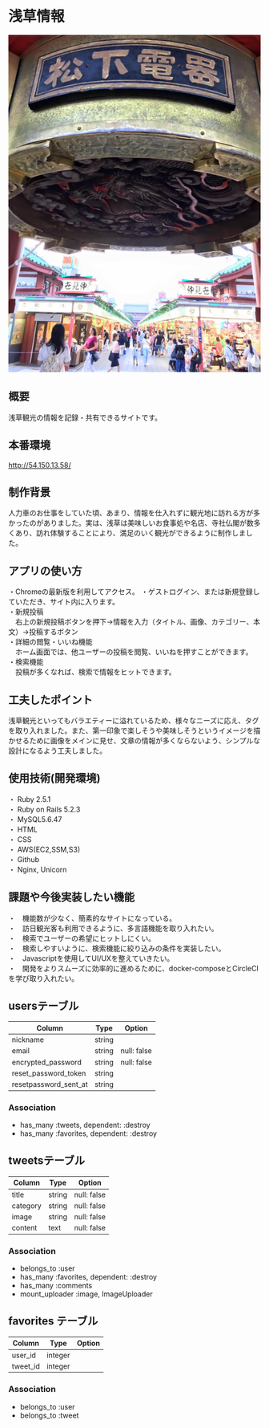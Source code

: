 # 浅草情報
![画像名](13781901_1036604386435082_1209282850028030517_n.jpg)

## 概要
浅草観光の情報を記録・共有できるサイトです。

## 本番環境
http://54.150.13.58/

## 制作背景
人力車のお仕事をしていた頃、あまり、情報を仕入れずに観光地に訪れる方が多かったのがありました。実は、浅草は美味しいお食事処や名店、寺社仏閣が数多くあり、訪れ体験することにより、満足のいく観光ができるように制作しました。

## アプリの使い方
・Chromeの最新版を利用してアクセス。
・ゲストログイン、または新規登録していただき、サイト内に入ります。<br>
・新規投稿<br>
　右上の新規投稿ボタンを押下→情報を入力（タイトル、画像、カテゴリー、本文）→投稿するボタン<br>
・詳細の閲覧・いいね機能<br>
　ホーム画面では、他ユーザーの投稿を閲覧、いいねを押すことができます。<br>
・検索機能<br>
　投稿が多くなれば、検索で情報をヒットできます。<br>

## 工夫したポイント
浅草観光といってもバラエティーに溢れているため、様々なニーズに応え、タグを取り入れました。また、第一印象で楽しそうや美味しそうというイメージを描かせるために画像をメインに見せ、文章の情報が多くならないよう、シンプルな設計になるよう工夫しました。

## 使用技術(開発環境)
・ Ruby 2.5.1<br>・ Ruby on Rails 5.2.3<br>・ MySQL5.6.47<br>・ HTML<br>・ CSS<br>・ AWS(EC2,SSM,S3)<br>・ Github<br>・ Nginx, Unicorn

## 課題や今後実装したい機能
・　機能数が少なく、簡素的なサイトになっている。<br>
・　訪日観光客も利用できるように、多言語機能を取り入れたい。<br>
・　検索でユーザーの希望にヒットしにくい。<br>
・　検索しやすいように、検索機能に絞り込みの条件を実装したい。<br>
・　Javascriptを使用してUI/UXを整えていきたい。<br>
・　開発をよりスムーズに効率的に進めるために、docker-composeとCircleCIを学び取り入れたい。<br>
## usersテーブル
|Column|Type|Option|
|------|----|------|
|nickname|string|
|email|string|null: false|
|encrypted_password|string|null: false|
|reset_password_token|string|
|resetpassword_sent_at|string|

### Association
- has_many :tweets, dependent: :destroy
- has_many :favorites, dependent: :destroy


## tweetsテーブル

|Column|Type|Option|
|------|----|------|
|title|string|null: false|
|category|string|null: false|
|image|string|null: false|
|content|text|null: false|

### Association
- belongs_to :user
- has_many :favorites, dependent: :destroy
- has_many :comments
- mount_uploader :image, ImageUploader

## favorites テーブル
|Column|Type|Option|
|------|----|------|
|user_id|integer|
|tweet_id|integer|

### Association
- belongs_to :user
- belongs_to :tweet
